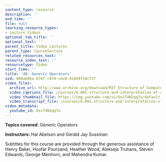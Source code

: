 ```yaml
---
content_type: resource
description: ''
end_time: ''
file: null
learning_resource_types:
- Lecture Videos
optional_tab_title: ''
optional_text: ''
parent_title: Video Lectures
parent_type: CourseSection
related_resources_text: ''
resource_index_text: ''
resourcetype: Video
start_time: ''
title: '4B: Generic Operators'
uid: 088abd6a-b74f-c074-cee8-818d4f3dcf27
video_files:
  archive_url: http://www.archive.org/download/MIT_Structure_of_Computer_Programs_1986/lec4b.mp4
  video_captions_file: /courses/6-001-structure-and-interpretation-of-computer-programs-spring-2005/d4ad18f025a4555cbf7a3821239ce2ed_OscT4N2qq7o.vtt
  video_thumbnail_file: https://img.youtube.com/vi/OscT4N2qq7o/default.jpg
  video_transcript_file: /courses/6-001-structure-and-interpretation-of-computer-programs-spring-2005/b31a4b69d5162b24879fa9318c2ef884_OscT4N2qq7o.pdf
video_metadata:
  youtube_id: OscT4N2qq7o
---
```


**Topics covered**: Generic Operators

**Instructors:** Hal Abelson and Gerald Jay Sussman

Subtitles for this course are provided through the generous assistance of Henry Baker, Hoofar Pourzand, Heather Wood, Aleksejs Truhans, Steven Edwards, George Menhorn, and Mahendra Kumar.